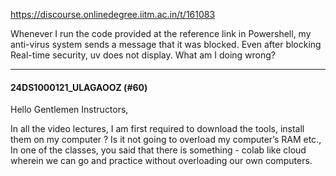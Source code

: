 https://discourse.onlinedegree.iitm.ac.in/t/161083

Whenever I run the code provided at the reference link in Powershell, my anti-virus system sends a message that it was blocked. Even after blocking Real-time security, uv does not display. What am I doing wrong?</p><hr>

<h4>24DS1000121_ULAGAOOZ (#60)</h4>
<p>Hello Gentlemen Instructors,</p>
<p>In all the video lectures, I am first required to download the tools, install them on my computer ? Is it not going to overload my computer’s RAM etc.,<br/>
In one of the classes, you said that there is something  - colab like cloud wherein we can go and practice without overloading our own computers.